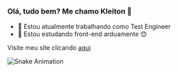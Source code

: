 ### Olá, tudo bem? Me chamo Kleiton 👋

- 🔭 Estou atualmente trabalhando como Test Engineer
- 🌱 Estou estudando front-end arduamente 😊

Visite meu site clicando [aqui](https://chuvacaindo.com.br/)

![Snake Animation](https://github.com/kleitong1/kleitong1/blob/output/github-contribution-grid-snake.svg)
